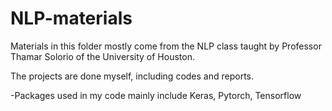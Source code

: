 # NLP-materials
Materials in this folder mostly come from the NLP class taught by Professor Thamar Solorio of the University of Houston.

The projects are done myself, including codes and reports. 

-Packages used in my code mainly include Keras, Pytorch, Tensorflow

